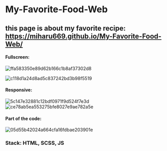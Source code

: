 # My-Favorite-Food-Web
## this page is about my favorite recipe: https://miharu669.github.io/My-Favorite-Food-Web/

#### Fullscreen:


![ffa583350e89d62b166c1b8af37302d8](https://github.com/Miharu669/My-Favorite-Food-Web/assets/168824422/23a92238-1e46-466d-a645-4367afcb0482)

![c118d1a24d8ad5c837242bd3b98f5519](https://github.com/Miharu669/My-Favorite-Food-Web/assets/168824422/797d5c09-52cc-44b3-8f23-e3acae5d9177)



#### Responsive:



![5c147e32881c12bdf0971f9d524f7e3d](https://github.com/Miharu669/My-Favorite-Food-Web/assets/168824422/f15a189f-32d9-48ef-9ac2-8288cc5d5a26)                  ![ce78ab5ea553275bfe8027e9ae782a5e](https://github.com/Miharu669/My-Favorite-Food-Web/assets/168824422/aaa0a100-707b-4fcc-b01e-6f22b855c58b)


#### Part of the code:


![05d55b42024a664cfa16fdbae203901e](https://github.com/Miharu669/My-Favorite-Food-Web/assets/168824422/1af8e39e-2bbd-4cb4-9cfc-5c37af85f2ce)

### Stack: HTML, SCSS, JS
